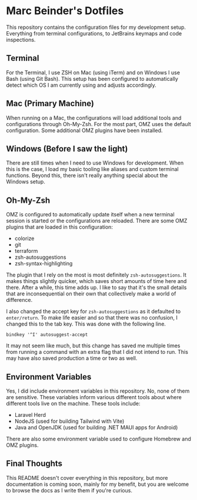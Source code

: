 # Marc Beinder's Dotfiles

This repository contains the configuration files for my development setup. Everything from terminal configurations, to JetBrains keymaps and code inspections.

## Terminal

For the Terminal, I use ZSH on Mac (using iTerm) and on Windows I use Bash (using Git Bash). This setup has been configured to automatically detect which OS I am
currently using and adjusts accordingly.

## Mac (Primary Machine)

When running on a Mac, the configurations will load additional tools and configurations through Oh-My-Zsh. For the most part, OMZ uses the default configuration.
Some additional OMZ plugins have been installed.

## Windows (Before I saw the light)

There are still times when I need to use Windows for development. When this is the case, I load my basic tooling like aliases and custom terminal functions.
Beyond this, there isn't really anything special about the Windows setup.

## Oh-My-Zsh

OMZ is configured to automatically update itself when a new terminal session is started or the configurations are reloaded. There are some OMZ plugins that are loaded
in this configuration:

- colorize
- git
- terraform
- zsh-autosuggestions
- zsh-syntax-highlighting

The plugin that I rely on the most is most definitely `zsh-autosuggestions`. It makes things slightly quicker, which saves short amounts of time here and there. After a
while, this time adds up. I like to say that it's the small details that are inconsequential on their own that collectively make a world of difference.

I also changed the accept key for `zsh-autosuggestions` as it defaulted to `enter/return`. To make life easier and so that there was no confusion, I changed this to
the tab key. This was done with the following line.

```shell
bindkey '^I' autosuggest-accept
```

It may not seem like much, but this change has saved me multiple times from running a command with an extra flag that I did not intend to run. This may have also
saved production a time or two as well.

## Environment Variables

Yes, I did include environment variables in this repository. No, none of them are sensitive. These variables inform various different tools about where different
tools live on the machine. These tools include:

- Laravel Herd
- NodeJS (used for building Tailwind with Vite)
- Java and OpenJDK (used for building .NET MAUI apps for Android)

There are also some environment variable used to configure Homebrew and OMZ plugins.

## Final Thoughts

This README doesn't cover everything in this repository, but more documentation is coming soon, mainly for my benefit, but you are welcome to browse the docs as I
write them if you're curious.